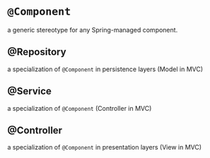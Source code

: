 # `@Component`
a generic stereotype for any Spring-managed component.

## @Repository
a specialization of `@Component` in persistence layers (Model in MVC)

## @Service
a specialization of `@Component` (Controller in MVC)
## @Controller
a specialization of `@Component` in presentation layers (View in MVC)
